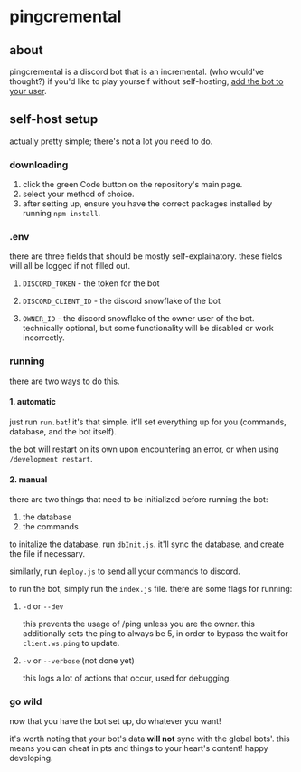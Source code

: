 # pingcremental

## about

pingcremental is a discord bot that is an incremental. (who would've thought?)
if you'd like to play yourself without self-hosting, [add the bot to your user](https://discord.com/oauth2/authorize?client_id=1360375772367290590).

## self-host setup

actually pretty simple; there's not a lot you need to do.

### downloading

1. click the green Code button on the repository's main page.
2. select your method of choice.
3. after setting up, ensure you have the correct packages installed by running `npm install`.

### .env

there are three fields that should be mostly self-explainatory. these fields will all be logged if not filled out.

1. `DISCORD_TOKEN` - the token for the bot

2. `DISCORD_CLIENT_ID` - the discord snowflake of the bot

3. `OWNER_ID` - the discord snowflake of the owner user of the bot. technically optional, but some functionality will be disabled or work incorrectly.

### running

there are two ways to do this.

#### 1. automatic

just run `run.bat`! it's that simple. it'll set everything up for you (commands, database, and the bot itself).

the bot will restart on its own upon encountering an error, or when using `/development restart`.

#### 2. manual

there are two things that need to be initialized before running the bot:

1. the database
2. the commands

to initalize the database, run `dbInit.js`. it'll sync the database, and create the file if necessary.

similarly, run `deploy.js` to send all your commands to discord.

to run the bot, simply run the `index.js` file. there are some flags for running:

1. `-d` or `--dev`

    this prevents the usage of /ping unless you are the owner.
    this additionally sets the ping to always be 5, in order to bypass the wait for `client.ws.ping` to update.

2. `-v` or `--verbose` (not done yet)

    this logs a lot of actions that occur, used for debugging.

### go wild

now that you have the bot set up, do whatever you want!

it's worth noting that your bot's data **will not** sync with the global bots'.
this means you can cheat in pts and things to your heart's content!
happy developing.
